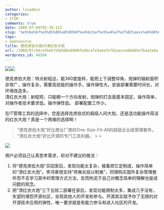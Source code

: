 ```yaml
---
author: liuadmin
categories:
- ITSM
comments: true
date: 2009-07-04T05:39:11Z
slug: '%e5%be%b7%e5%85%8b%e8%99%8f%e4%bc%af%e5%a4%a7%e7%82%aevs%e6%b8%85%e7%ba%a2%e8%a1%a3%e5%a4%a7%e7%82%ae'
tags:
- opensource
title: 德克虏伯大炮VS清红衣大炮
url: /2009/07/04/e5beb7e5858be8998fe4bcafe5a4a7e782aevse6b885e7baa2e8a1a3e5a4a7e782ae/
wordpress_id: 49260
---
```


[![](http://1.bp.blogspot.com/_KU0istEHv9w/SetRVpAd34I/AAAAAAAABYA/vaFg54RdXAQ/s400/%E5%8E%A6%E9%97%A8%E8%83%A1%E9%87%8C%E5%B1%B1%E7%82%AE%E5%8F%B0+009.jpg)](http://baike.baidu.com/view/2017424.html)[![](http://1.bp.blogspot.com/_KU0istEHv9w/SetRVh-hf7I/AAAAAAAABYI/P-9GMpzHCxk/s400/%E5%8E%A6%E9%97%A8%E8%83%A1%E9%87%8C%E5%B1%B1%E7%82%AE%E5%8F%B0+016.jpg)](http://baike.baidu.com/view/92668.htm)  


  
德克虏伯大炮：特点射程远，能360度旋转，能把上下调整仰角，炮弹的辐射面积非常广，操作复杂，需要高技能的操作手。操作弹性大。安装部署需要时间长，对环境改造多。  
清红衣大炮：射程短，只能朝一个方向发射，炮弹的打击面基本固定，操作简单，对操作者技术要求低。操作弹性低。 部署配置工作少。  
  
在IT管理工具的选择中，您是选择克虏伯式的超级人间大炮，还是选功能操作简洁的红衣大炮？真是一个两难的选择啊！  


<blockquote>“德克虏伯大炮”好比商业厂商的One-Size-Fit-All的超级企业级管理套件。  
“清红衣大炮”好比开源的专门工具利器。
> 
> </blockquote>

![](http://lh5.ggpht.com/_KU0istEHv9w/SetV1hCLcQI/AAAAAAAABYo/t1214KIeQcM/s400/collage.jpg)

用户必须自己认真思考需求，却对不建议的做法：  


  1. 将“德克虏伯大炮”买回家后，发现功能太复杂，接着把它定制成，操作简单的“清红衣大炮”。李鸿章很支持“师夷长技以制夷”，同理购买国外复杂管理套件而不去学习其中的管理方式方法，反而拘泥于自己对概念简单的理解也是成问题的观念。
  2. 把“清红衣大炮”三下五除二部署在家后，发现功能限制太多，集成几乎没有，失望的埋怨开源社区，坐观其他人的开发和参与。开源其实赋予你了无限的对开源技术应用的弹性，唯一要求就是有能力参与和进入社区的开发。
  

</td></tr></tbody>
